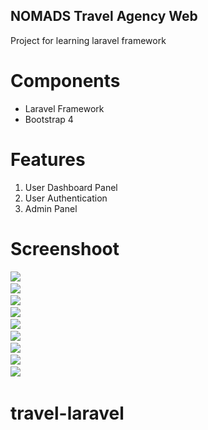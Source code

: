 ## NOMADS Travel Agency Web
Project for learning laravel framework

# Components
- Laravel Framework
- Bootstrap 4

# Features
1. User Dashboard Panel
2. User Authentication
3. Admin Panel

# Screenshoot
<img src="https://github.com/wibichamim/Laravel-TravelWeb/blob/master/ss/1.png">&nbsp; <br>
<img src="https://github.com/wibichamim/Laravel-TravelWeb/blob/master/ss/2.png">&nbsp; <br>
<img src="https://github.com/wibichamim/Laravel-TravelWeb/blob/master/ss/3.png">&nbsp; <br>
<img src="https://github.com/wibichamim/Laravel-TravelWeb/blob/master/ss/4.png">&nbsp; <br>
<img src="https://github.com/wibichamim/Laravel-TravelWeb/blob/master/ss/5.png">&nbsp; <br>
<img src="https://github.com/wibichamim/Laravel-TravelWeb/blob/master/ss/6.png">&nbsp; <br>
<img src="https://github.com/wibichamim/Laravel-TravelWeb/blob/master/ss/7.png">&nbsp; <br>
<img src="https://github.com/wibichamim/Laravel-TravelWeb/blob/master/ss/8.png">&nbsp; <br>
<img src="https://github.com/wibichamim/Laravel-TravelWeb/blob/master/ss/9.png">&nbsp; <br>

# travel-laravel
